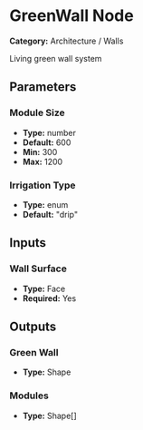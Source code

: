 
# GreenWall Node

**Category:** Architecture / Walls

Living green wall system

## Parameters


### Module Size
- **Type:** number
- **Default:** 600
- **Min:** 300
- **Max:** 1200



### Irrigation Type
- **Type:** enum
- **Default:** "drip"





## Inputs


### Wall Surface
- **Type:** Face
- **Required:** Yes



## Outputs


### Green Wall
- **Type:** Shape



### Modules
- **Type:** Shape[]




